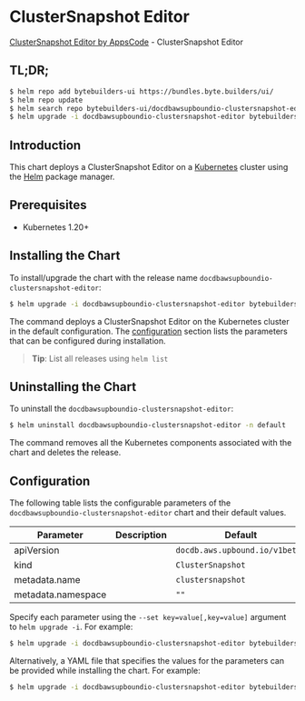 # ClusterSnapshot Editor

[ClusterSnapshot Editor by AppsCode](https://byte.builders) - ClusterSnapshot Editor

## TL;DR;

```bash
$ helm repo add bytebuilders-ui https://bundles.byte.builders/ui/
$ helm repo update
$ helm search repo bytebuilders-ui/docdbawsupboundio-clustersnapshot-editor --version=v0.4.18
$ helm upgrade -i docdbawsupboundio-clustersnapshot-editor bytebuilders-ui/docdbawsupboundio-clustersnapshot-editor -n default --create-namespace --version=v0.4.18
```

## Introduction

This chart deploys a ClusterSnapshot Editor on a [Kubernetes](http://kubernetes.io) cluster using the [Helm](https://helm.sh) package manager.

## Prerequisites

- Kubernetes 1.20+

## Installing the Chart

To install/upgrade the chart with the release name `docdbawsupboundio-clustersnapshot-editor`:

```bash
$ helm upgrade -i docdbawsupboundio-clustersnapshot-editor bytebuilders-ui/docdbawsupboundio-clustersnapshot-editor -n default --create-namespace --version=v0.4.18
```

The command deploys a ClusterSnapshot Editor on the Kubernetes cluster in the default configuration. The [configuration](#configuration) section lists the parameters that can be configured during installation.

> **Tip**: List all releases using `helm list`

## Uninstalling the Chart

To uninstall the `docdbawsupboundio-clustersnapshot-editor`:

```bash
$ helm uninstall docdbawsupboundio-clustersnapshot-editor -n default
```

The command removes all the Kubernetes components associated with the chart and deletes the release.

## Configuration

The following table lists the configurable parameters of the `docdbawsupboundio-clustersnapshot-editor` chart and their default values.

|     Parameter      | Description |                  Default                  |
|--------------------|-------------|-------------------------------------------|
| apiVersion         |             | <code>docdb.aws.upbound.io/v1beta1</code> |
| kind               |             | <code>ClusterSnapshot</code>              |
| metadata.name      |             | <code>clustersnapshot</code>              |
| metadata.namespace |             | <code>""</code>                           |


Specify each parameter using the `--set key=value[,key=value]` argument to `helm upgrade -i`. For example:

```bash
$ helm upgrade -i docdbawsupboundio-clustersnapshot-editor bytebuilders-ui/docdbawsupboundio-clustersnapshot-editor -n default --create-namespace --version=v0.4.18 --set apiVersion=docdb.aws.upbound.io/v1beta1
```

Alternatively, a YAML file that specifies the values for the parameters can be provided while
installing the chart. For example:

```bash
$ helm upgrade -i docdbawsupboundio-clustersnapshot-editor bytebuilders-ui/docdbawsupboundio-clustersnapshot-editor -n default --create-namespace --version=v0.4.18 --values values.yaml
```
